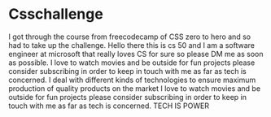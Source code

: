 # Csschallenge

I got through the course from freecodecamp of CSS zero to hero and so had to take up the challenge.
Hello there this is cs 50 and I am a software engineer at microsoft that really loves CS for sure so please DM me as soon as possible.
I love to watch movies and be outside for fun projects please consider subscribing in order to keep in touch with me as far as tech is concerned.
I deal with different kinds of technologies to ensure maximum production of quality products on the market
I love to watch movies and be outside for fun projects please consider subscribing in order to keep in touch with me as far as tech is concerned.
TECH IS POWER
